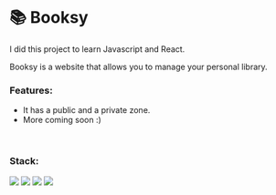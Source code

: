 # 📚 Booksy
I did this project to learn Javascript and React.

Booksy is a website that allows you to manage your personal library. 

### Features:
- It has a public and a private zone.
- More coming soon :)
</br>

### Stack:
<p>
  <img src="https://img.shields.io/badge/JavaScript-F7DF1E?style=for-the-badge&logo=javascript&logoColor=black">
  <img src="https://img.shields.io/badge/React-20232A?style=for-the-badge&logo=react&logoColor=61DAFB">
  <img src="https://img.shields.io/badge/MUI-%230081CB.svg?style=for-the-badge&logo=mui&logoColor=white">
  <img src="https://img.shields.io/badge/Git-F05032?style=for-the-badge&logo=git&logoColor=white">
</p>


